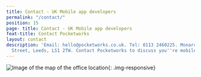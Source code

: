 ```yaml
---
title: Contact - UK Mobile app developers
permalink: "/contact/"
position: 15
page- title: Contact - UK Mobile app developers
feat-title: Contact Pocketworks
layout: contact
description: 'Email: hello@pocketworks.co.uk. Tel: 0113 2460225. Monarch House, Queen
  Street, Leeds, LS1 2TW. Contact Pocketworks to discuss you''re mobile app projects.'
---
```


![Image of the map of the office location](https://images1-focus-opensocial.googleusercontent.com/gadgets/proxy?container=focus&resize_w=800&refresh=2592000&url=https://pocketworks-website.s3.amazonaws.com/pocketworks-map.jpg){: .img-responsive}
